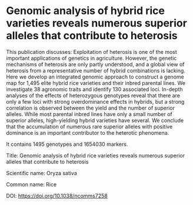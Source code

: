 # Genomic analysis of hybrid rice varieties reveals numerous superior alleles that contribute to heterosis

This publication discusses: Exploitation of heterosis is one of the most important applications of genetics in agriculture. However, the genetic mechanisms of heterosis are only partly understood, and a global view of heterosis from a representative number of hybrid combinations is lacking. Here we develop an integrated genomic approach to construct a genome map for 1,495 elite hybrid rice varieties and their inbred parental lines. We investigate 38 agronomic traits and identify 130 associated loci. In-depth analyses of the effects of heterozygous genotypes reveal that there are only a few loci with strong overdominance effects in hybrids, but a strong correlation is observed between the yield and the number of superior alleles. While most parental inbred lines have only a small number of superior alleles, high-yielding hybrid varieties have several. We conclude that the accumulation of numerous rare superior alleles with positive dominance is an important contributor to the heterotic phenomena.

It contains 1495 genotypes and 1654030 markers.

Title: Genomic analysis of hybrid rice varieties reveals numerous superior alleles that contribute to heterosis

Scientific name: Oryza sativa

Common name: Rice

DOI: https://doi.org/10.1038/ncomms7258


